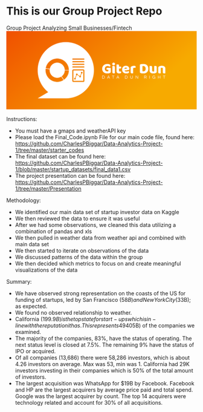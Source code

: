# This is our Group Project Repo
Group Project Analyzing Small Businesses/Fintech
![Group Image](https://github.com/CharlesPBiggar/Data-Analytics-Project-1/blob/master/giter_dun_logo/cover.png)

Instructions:
- You must have a gmaps and weatherAPI key
- Please load the Final_Code.ipynb File for our main code file, found here: https://github.com/CharlesPBiggar/Data-Analytics-Project-1/tree/master/starter_codes
- The final dataset can be found here: https://github.com/CharlesPBiggar/Data-Analytics-Project-1/blob/master/startup_datasets/final_data1.csv
- The project presentation can be found here: https://github.com/CharlesPBiggar/Data-Analytics-Project-1/tree/master/Presentation

Methodology:
- We identified our main data set of startup investor data on Kaggle
- We then reviewed the data to ensure it was useful
- After we had some observations, we cleaned this data utilizing a combination of pandas and xls
- We then pulled in weather data from weather api and combined with main data set
- We then started to iterate on observations of the data
- We discussed patterns of the data within the group
- We then decided which metrics to focus on and create meaningful visualizations of the data


Summary:
- We have observed strong representation on the coasts of the US for funding of startups, led by San Francisco ($58B) and New York City ($33B); as expected.
- We found no observed relationship to weather.
- California ($199.9B) is the top state for start-ups which is in-line with the reputation it has. This represents 49% of all funding ($405B) of the companies we examined.
- The majority of the companies, 83%, have the status of operating. The next status level is closed at 7.5%. The remaining 9% have the status of IPO or acquired.
- Of all companies (13,686) there were 58,286 investors, which is about 4.26 investors on average. Max was 53, min was 1. California had 29K investors investing in their companies which is 50% of the total amount of investors.
- The largest acquisition was WhatsApp for $19B by Facebook. Facebook and HP are the largest acquirers by average price paid and total spend. Google was the largest acquirer by count. The top 14 acquirers were technology related and account for 30% of all acquisitions. 
